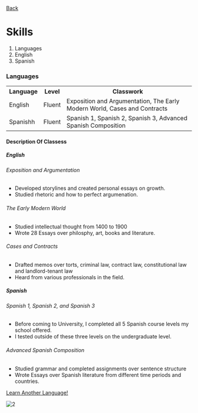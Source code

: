 <!DOCTYPE html>
<html>
<body>
<a href="README.md">Back</a></h>
<h1>Skills</h1>
 <ol>
  <li>Languages</li>
  <li>English</li>
  <li>Spanish</li>
</ol>
 
  <h3>Languages</h3>
  <table>
  <tr>
    <th>Language</th>
    <th>Level</th>
    <th>Classwork</th>
  </tr>
  <tr>
    <td>English</td>
    <td>Fluent</td>
    <td>Exposition and Argumentation, The Early Modern World, Cases and Contracts</td>
  </tr>
    <tr>
    <td>Spanishh</td>
    <td>Fluent</td>
    <td>Spanish 1, Spanish 2, Spanish 3, Advanced Spanish Composition</td>
  </tr>
</table>
  
  <h4><b>Description Of Classess</b></h3>
  
 <h5><b>English</b></h5>
  <h6><i>Exposition and Argumentation</i></h6>
    <p> 
<ul>
  <li>Developed storylines and created personal essays on growth.</li>
  <li>Studied rhetoric and how to perfect argumenation.</li>
</ul>
  </p>
  <h6><i>The Early Modern World</i></h6>
    <p> 
<ul>
  <li>Studied intellectual thought from 1400 to 1900</li>
  <li>Wrote 28 Essays over philosphy, art, books and literature.</li>
</ul>
  </p>
  <h6><i>Cases and Contracts</i></h6>
    <p> 
<ul>
  <li>Drafted memos over torts, criminal law, contract law, constitutional law and landlord-tenant law</li>
  <li>Heard from various professionals in the field.</li>
</ul>
  </p>
  
  <h5><b>Spanish</b></h5>
  <h6><i>Spanish 1, Spanish 2, and Spanish 3</i></h6>
    <p> 
<ul>
  <li>Before coming to University, I completed all 5 Spanish course levels my school offered.</li>
  <li>I tested outside of these three levels on the undergraduate level.</li>
</ul>
  </p>
  <h6><i>Advanced Spanish Composition</i></h6>
    <p> 
<ul>
  <li>Studied grammar and completed assignments over sentence structure</li>
  <li>Wrote Essays over Spanish literature from different time periods and countries.</li>
</ul>
  </p>
 
 <p> <a href="https://www.duolingo.com/">Learn Another Language!</a> </p>
 <img src="https://user-images.githubusercontent.com/89501767/144781587-d61fc580-6b50-48d4-893a-d2f3e6379c32.jpg" alt="2">


</body>
</html>
